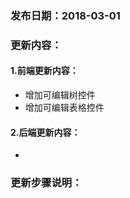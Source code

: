 ### 发布日期：2018-03-01

### 更新内容：

#### 1.前端更新内容：

* 增加可编辑树控件
* 增加可编辑表格控件

#### 2.后端更新内容：

* 


### 更新步骤说明：



